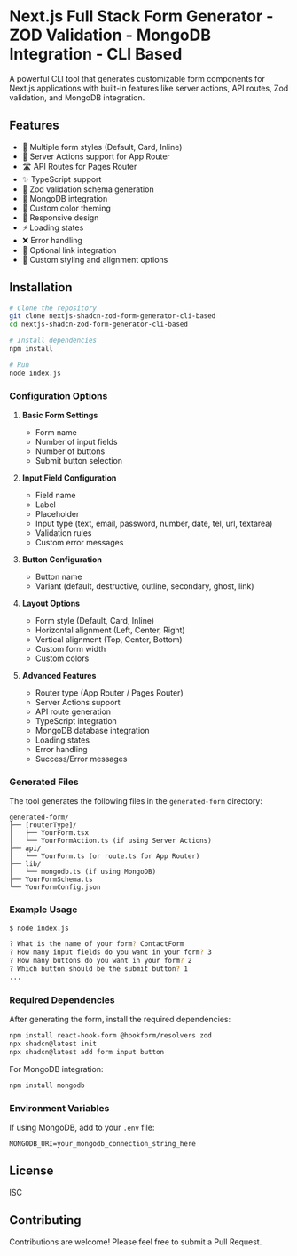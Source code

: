 # Next.js Full Stack Form Generator - ZOD Validation - MongoDB Integration - CLI Based

A powerful CLI tool that generates customizable form components for Next.js applications with built-in features like server actions, API routes, Zod validation, and MongoDB integration.

## Features

- 🎨 Multiple form styles (Default, Card, Inline)
- 🔄 Server Actions support for App Router
- 🛣️ API Routes for Pages Router
- ✨ TypeScript support
- 🎯 Zod validation schema generation
- 💾 MongoDB integration
- 🎨 Custom color theming
- 📱 Responsive design
- ⚡ Loading states
- ❌ Error handling
- 🔗 Optional link integration
- 🎨 Custom styling and alignment options

## Installation

```bash
# Clone the repository
git clone nextjs-shadcn-zod-form-generator-cli-based
cd nextjs-shadcn-zod-form-generator-cli-based

# Install dependencies
npm install

# Run
node index.js
```

### Configuration Options

1. **Basic Form Settings**
   - Form name
   - Number of input fields
   - Number of buttons
   - Submit button selection

2. **Input Field Configuration**
   - Field name
   - Label
   - Placeholder
   - Input type (text, email, password, number, date, tel, url, textarea)
   - Validation rules
   - Custom error messages

3. **Button Configuration**
   - Button name
   - Variant (default, destructive, outline, secondary, ghost, link)

4. **Layout Options**
   - Form style (Default, Card, Inline)
   - Horizontal alignment (Left, Center, Right)
   - Vertical alignment (Top, Center, Bottom)
   - Custom form width
   - Custom colors

5. **Advanced Features**
   - Router type (App Router / Pages Router)
   - Server Actions support
   - API route generation
   - TypeScript integration
   - MongoDB database integration
   - Loading states
   - Error handling
   - Success/Error messages

### Generated Files

The tool generates the following files in the `generated-form` directory:

```
generated-form/
├── [routerType]/
│   ├── YourForm.tsx
│   └── YourFormAction.ts (if using Server Actions)
├── api/
│   └── YourForm.ts (or route.ts for App Router)
├── lib/
│   └── mongodb.ts (if using MongoDB)
├── YourFormSchema.ts
└── YourFormConfig.json
```

### Example Usage

```bash
$ node index.js

? What is the name of your form? ContactForm
? How many input fields do you want in your form? 3
? How many buttons do you want in your form? 2
? Which button should be the submit button? 1
...
```

### Required Dependencies

After generating the form, install the required dependencies:

```bash
npm install react-hook-form @hookform/resolvers zod
npx shadcn@latest init
npx shadcn@latest add form input button
```

For MongoDB integration:
```bash
npm install mongodb
```

### Environment Variables

If using MongoDB, add to your `.env` file:
```
MONGODB_URI=your_mongodb_connection_string_here
```

## License

ISC

## Contributing

Contributions are welcome! Please feel free to submit a Pull Request.